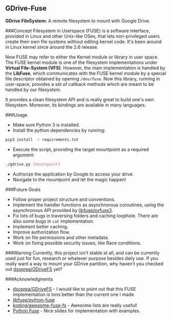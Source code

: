 ## GDrive-Fuse

**GDrive FileSystem:** A remote filesystem to mount with Google Drive.

###Concept
Filesystem in Userspace (FUSE) is a software interface, provided in Linux and other Unix-like OSes, that lets non-privileged users create their own file systems without editing kernel code. It's been around in Linux kernel since around the 2.6 release.

Now FUSE may refer to either the Kernel module or library in user space. The FUSE kernel module is one of the filesystem implementations under **Virtual File-System (VFS)**. However, the main implementation is handled by the **LibFuse**, which communicates with the FUSE kernel module by a special file descriptor obtained by opening `/dev/fuse`. Now this library, running in user-space, provides a set of callback methods which are meant to be handled by our filesystem.

It provides a clean filesystem API and is really great to build one's own filesystem. Moreover, its bindings are available in many languages.

###Usage
- Make sure Python 3 is installed.
- Install the python dependencies by running:
```bash
pip3 install -r requirements.txt
```
- Execute the script, providing the target mountpoint as a required argument:
```bash
./gdrive.py [mountpoint]
```
- Authorize the application by Google to access your drive.
- Navigate to the mountpoint and let the magic happen!

###Future Goals
- Follow proper project structure and conventions.
- Implement the handler functions as asynchronous coroutines, using the asynchronous API provided by [libfuse/pyfuse3](https://github.com/libfuse/pyfuse3).
- Fix lots of bugs in traversing folders and caching loophole. There are also some bugs in `cat` implementation.
- Implement better caching.
- Improve authorization flow.
- Work on file permissions and other metadata.
- Work on fixing possible security issues, like Race conditions.

###Warning
Currently, this project isn't stable at all, and can be currently used just for fun, research or whatever purpose besides daily use. If you really want a way to mount your GDrive partition, why haven't you checked out [dsoprea/GDriveFS](https://github.com/dsoprea/GDriveFS) yet?

###Acknowledgments
- [dsoprea/GDriveFS](https://github.com/dsoprea/GDriveFS) - I would like to point out that this FUSE implementation is tons better than the current one I made.
- [libfuse/python-fuse](https://github.com/libfuse/python-fuse/wiki)
- [koding/awesome-fuse-fs](https://github.com/koding/awesome-fuse-fs) - Awesome lists are really useful!
- [Python Fuse](https://www.slideshare.net/matteobertozzi/python-fuse) - Nice slides for implementation with examples.